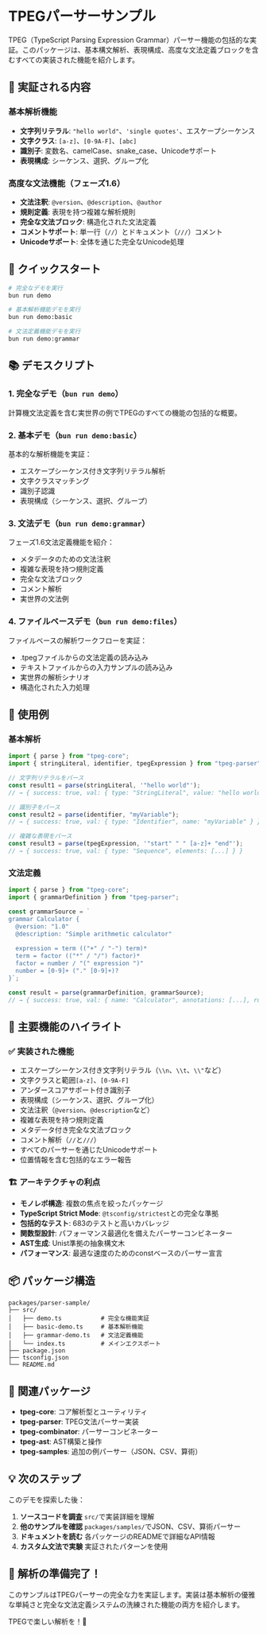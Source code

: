 # TPEGパーサーサンプル

TPEG（TypeScript Parsing Expression Grammar）パーサー機能の包括的な実証。このパッケージは、基本構文解析、表現構成、高度な文法定義ブロックを含むすべての実装された機能を紹介します。

## 🎯 実証される内容

### 基本解析機能
- **文字列リテラル**: `"hello world"`、`'single quotes'`、エスケープシーケンス
- **文字クラス**: `[a-z]`、`[0-9A-F]`、`[abc]`
- **識別子**: 変数名、camelCase、snake_case、Unicodeサポート
- **表現構成**: シーケンス、選択、グループ化

### 高度な文法機能（フェーズ1.6）
- **文法注釈**: `@version`、`@description`、`@author`
- **規則定義**: 表現を持つ複雑な解析規則
- **完全な文法ブロック**: 構造化された文法定義
- **コメントサポート**: 単一行（`//`）とドキュメント（`///`）コメント
- **Unicodeサポート**: 全体を通じた完全なUnicode処理

## 🚀 クイックスタート

```bash
# 完全なデモを実行
bun run demo

# 基本解析機能デモを実行
bun run demo:basic

# 文法定義機能デモを実行
bun run demo:grammar
```

## 📚 デモスクリプト

### 1. 完全なデモ（`bun run demo`）
計算機文法定義を含む実世界の例でTPEGのすべての機能の包括的な概要。

### 2. 基本デモ（`bun run demo:basic`）
基本的な解析機能を実証：
- エスケープシーケンス付き文字列リテラル解析
- 文字クラスマッチング
- 識別子認識
- 表現構成（シーケンス、選択、グループ）

### 3. 文法デモ（`bun run demo:grammar`）
フェーズ1.6文法定義機能を紹介：
- メタデータのための文法注釈
- 複雑な表現を持つ規則定義
- 完全な文法ブロック
- コメント解析
- 実世界の文法例

### 4. ファイルベースデモ（`bun run demo:files`）
ファイルベースの解析ワークフローを実証：
- .tpegファイルからの文法定義の読み込み
- テキストファイルからの入力サンプルの読み込み
- 実世界の解析シナリオ
- 構造化された入力処理

## 🔧 使用例

### 基本解析

```typescript
import { parse } from "tpeg-core";
import { stringLiteral, identifier, tpegExpression } from "tpeg-parser";

// 文字列リテラルをパース
const result1 = parse(stringLiteral, '"hello world"');
// → { success: true, val: { type: "StringLiteral", value: "hello world" } }

// 識別子をパース
const result2 = parse(identifier, "myVariable");
// → { success: true, val: { type: "Identifier", name: "myVariable" } }

// 複雑な表現をパース
const result3 = parse(tpegExpression, '"start" " " [a-z]+ "end"');
// → { success: true, val: { type: "Sequence", elements: [...] } }
```

### 文法定義

```typescript
import { parse } from "tpeg-core";
import { grammarDefinition } from "tpeg-parser";

const grammarSource = `
grammar Calculator {
  @version: "1.0"
  @description: "Simple arithmetic calculator"
  
  expression = term (("+" / "-") term)*
  term = factor (("*" / "/") factor)*
  factor = number / "(" expression ")"
  number = [0-9]+ ("." [0-9]+)?
}`;

const result = parse(grammarDefinition, grammarSource);
// → { success: true, val: { name: "Calculator", annotations: [...], rules: [...] } }
```

## 🌟 主要機能のハイライト

### ✅ 実装された機能
- エスケープシーケンス付き文字列リテラル（`\\n`、`\\t`、`\\"`など）
- 文字クラスと範囲`[a-z]`、`[0-9A-F]`
- アンダースコアサポート付き識別子
- 表現構成（シーケンス、選択、グループ化）
- 文法注釈（`@version`、`@description`など）
- 複雑な表現を持つ規則定義
- メタデータ付き完全な文法ブロック
- コメント解析（`//`と`///`）
- すべてのパーサーを通じたUnicodeサポート
- 位置情報を含む包括的なエラー報告

### 🏗️ アーキテクチャの利点
- **モノレポ構造**: 複数の焦点を絞ったパッケージ
- **TypeScript Strict Mode**: `@tsconfig/strictest`との完全な準拠
- **包括的なテスト**: 683のテストと高いカバレッジ
- **関数型設計**: パフォーマンス最適化を備えたパーサーコンビネーター
- **AST生成**: Unist準拠の抽象構文木
- **パフォーマンス**: 最適な速度のためのconstベースのパーサー宣言

## 📦 パッケージ構造

```text
packages/parser-sample/
├── src/
│   ├── demo.ts           # 完全な機能実証
│   ├── basic-demo.ts     # 基本解析機能
│   ├── grammar-demo.ts   # 文法定義機能
│   └── index.ts          # メインエクスポート
├── package.json
├── tsconfig.json
└── README.md
```

## 🔗 関連パッケージ

- **tpeg-core**: コア解析型とユーティリティ
- **tpeg-parser**: TPEG文法パーサー実装
- **tpeg-combinator**: パーサーコンビネーター
- **tpeg-ast**: AST構築と操作
- **tpeg-samples**: 追加の例パーサー（JSON、CSV、算術）

## 💡 次のステップ

このデモを探索した後：

1. **ソースコードを調査** `src/`で実装詳細を理解
2. **他のサンプルを確認** `packages/samples/`でJSON、CSV、算術パーサー
3. **ドキュメントを読む** 各パッケージのREADMEで詳細なAPI情報
4. **カスタム文法で実験** 実証されたパターンを使用

## 🎉 解析の準備完了！

このサンプルはTPEGパーサーの完全な力を実証します。実装は基本解析の優雅な単純さと完全な文法定義システムの洗練された機能の両方を紹介します。

TPEGで楽しい解析を！🚀 